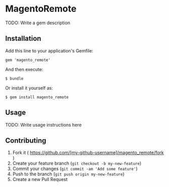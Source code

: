 # MagentoRemote

TODO: Write a gem description

## Installation

Add this line to your application's Gemfile:

    gem 'magento_remote'

And then execute:

    $ bundle

Or install it yourself as:

    $ gem install magento_remote

## Usage

TODO: Write usage instructions here

## Contributing

1. Fork it ( https://github.com/[my-github-username]/magento_remote/fork )
2. Create your feature branch (`git checkout -b my-new-feature`)
3. Commit your changes (`git commit -am 'Add some feature'`)
4. Push to the branch (`git push origin my-new-feature`)
5. Create a new Pull Request
